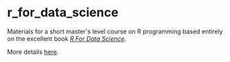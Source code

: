 # r_for_data_science

Materials for a short master's level course on R programming based entirely on the excellent book [*R For Data Science*](https://r4ds.had.co.nz/).

More details [here](https://lrdegeest.github.io/r_for_data_science/index.html).


